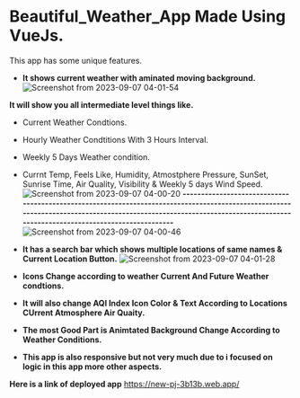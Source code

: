 # Beautiful_Weather_App Made Using VueJs.

This app has some unique features.

* **It shows current weather with aminated moving background.**
![Screenshot from 2023-09-07 04-01-54](https://github.com/AR1Ablock/Beautiful_Weather_App/assets/78879680/138d4e33-9ef0-4023-9b6e-9ad2e8811a7c)

**It will show you all intermediate level things like.**
* Current Weather Condtions.
* Hourly Weather Condtitions With 3 Hours Interval.
* Weekly 5 Days Weather condition.
* Currnt Temp, Feels Like, Humidity, Atmostphere Pressure, SunSet, Sunrise Time, Air Quality, Visibility & Weekly 5 days Wind Speed.
![Screenshot from 2023-09-07 04-00-20](https://github.com/AR1Ablock/Beautiful_Weather_App/assets/78879680/3ecc7912-f9c6-4fd0-96c0-e6809139cd30)
**------------------------------------------------------------------------------------------------------------------------------------------------------------------------------------------------------------------------**
![Screenshot from 2023-09-07 04-00-46](https://github.com/AR1Ablock/Beautiful_Weather_App/assets/78879680/054a6389-9511-4a44-9a3e-3c1f47150385)

* **It has a search bar which shows multiple locations of same names & Current Location Button.**
![Screenshot from 2023-09-07 04-01-28](https://github.com/AR1Ablock/Beautiful_Weather_App/assets/78879680/62a20419-4c8f-4409-b6cd-e000fc7ad41b)

* **Icons Change according to weather Current And Future Weather condtions.**

* **It will also change AQI Index Icon Color & Text According to Locations CUrrent Atmosphere Air Quaity.**

* **The most Good Part is Animtated Background Change According to Weather Conditions.**

* **This app is also responsive but not very much due to i focused on logic in this app more other aspects.**

**Here is a link of deployed app**
https://new-pj-3b13b.web.app/
